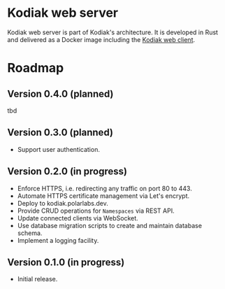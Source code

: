 # Kodiak web server

Kodiak web server is part of Kodiak's architecture. It is developed in Rust and delivered 
as a Docker image including the [Kodiak web client](https://github.com/polarlabs/kodiak-web-client).

# Roadmap

## Version 0.4.0 (planned)

tbd

## Version 0.3.0 (planned)

- Support user authentication.

## Version 0.2.0 (in progress)

- Enforce HTTPS, i.e. redirecting any traffic on port 80 to 443.
- Automate HTTPS certificate management via Let's encrypt. 
- Deploy to kodiak.polarlabs.dev.
- Provide CRUD operations for `Namespaces` via REST API.
- Update connected clients via WebSocket.
- Use database migration scripts to create and maintain database schema.
- Implement a logging facility.

## Version 0.1.0 (in progress)

- Initial release.
